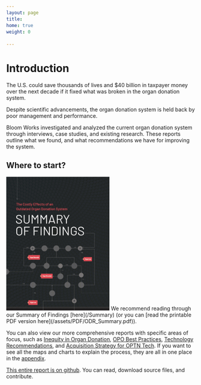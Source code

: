 ```yaml
---
layout: page
title: 
home: true
weight: 0

---
```


# Introduction

The U.S. could save thousands of lives and $40 billion in taxpayer money over the next decade if it fixed what was broken in the organ donation system.

Despite scientific advancements, the organ donation system is held back by poor management and performance.

Bloom Works investigated and analyzed the current organ donation system through interviews, case studies, and existing research. These reports outline what we found, and what recommendations we have for improving the system.

## Where to start? 

<img src="assets/images/odr-sum-cov.jpg" width="275" >
<!-- ![Summary of Findings front cover](assets/images/odr-sum-cov.jpg)
 -->
We recommend reading through our Summary of Findings [here](/Summary) (or you can [read the printable PDF version here](/assets/PDF/ODR_Summary.pdf)).

You can also view our more comprehensive reports with specific areas of focus, such as [Inequity in Organ Donation](/Inequity), [OPO Best Practices](/OPO-Best-Practices), [Technology Recommendations](/Technology), and [Acquisition Strategy for OPTN Tech](/Acquisition-Strategy). If you want to see all the maps and charts to explain the process, they are all in one place in the [appendix](/appendix). 


[This entire report is on github](https://github.com/Bloom-Works/organ-donation-reform). You can read, download source files, and contribute.
